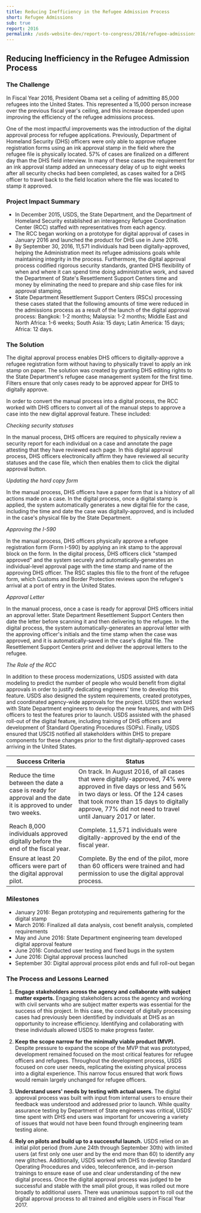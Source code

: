 ```yaml
---
title: Reducing Inefficiency in the Refugee Admission Process
short: Refugee Admissions
sub: true
report: 2016
permalink: /usds-website-dev/report-to-congress/2016/refugee-admissions/
---
```

## Reducing Inefficiency in the Refugee Admission Process

### The Challenge

In Fiscal Year 2016, President Obama set a ceiling of admitting 85,000 refugees into the United States. This represented a 15,000 person increase over the previous fiscal year's ceiling, and this increase depended upon improving the efficiency of the refugee admissions process.

One of the most impactful improvements was the introduction of the digital approval process for refugee applications. Previously, Department of Homeland Security (DHS) officers were only able to approve refugee registration forms using an ink approval stamp in the field where the refugee file is physically located. 57% of cases are finalized on a different day than the DHS field interview. In many of these cases the requirement for an ink approval stamp added an unnecessary delay of up to eight weeks after all security checks had been completed, as cases waited for a DHS officer to travel back to the field location where the file was located to stamp it approved.

### Project Impact Summary

- In December 2015, USDS, the State Department, and the Department of Homeland Security established an interagency Refugee Coordination Center (RCC) staffed with representatives from each agency.
- The RCC began working on a prototype for digital approval of cases in January 2016 and launched the product for DHS use in June 2016.
- By September 30, 2016, 11,571 individuals had been digitally-approved, helping the Administration meet its refugee admissions goals while maintaining integrity in the process. Furthermore, the digital approval process codified rigorous security standards, granted DHS flexibility of when and where it can spend time doing administrative work, and saved the Department of State's Resettlement Support Centers time and money by eliminating the need to prepare and ship case files for ink approval stamping.
- State Department Resettlement Support Centers (RSCs) processing these cases stated that the following amounts of time were reduced in the admissions process as a result of the launch of the digital approval process: Bangkok: 1-2 months; Malaysia: 1-2 months; Middle East and North Africa: 1-6 weeks; South Asia: 15 days; Latin America: 15 days; Africa: 12 days.

### The Solution

The digital approval process enables DHS officers to digitally-approve a refugee registration form without having to physically travel to apply an ink stamp on paper. The solution was created by granting DHS editing rights to the State Department's refugee case management system for the first time.  Filters ensure that only cases ready to be approved appear for DHS to digitally approve.

In order to convert the manual process into a digital process, the RCC worked with DHS officers to convert all of the manual steps to approve a case into the new digital approval feature. These included:

_Checking security statuses_

In the manual process, DHS officers are required to physically review a security report for each individual on a case and annotate the page attesting that they have reviewed each page. In this digital approval process, DHS officers electronically affirm they have reviewed all security statuses and the case file, which then enables them to click the digital approval button.

_Updating the hard copy form_

In the manual process, DHS officers have a paper form that is a history of all actions made on a case. In the digital process, once a digital stamp is applied, the system automatically generates a new digital file for the case, including the time and date the case was digitally-approved, and is included in the case's physical file by the State Department.

_Approving the I-590_

In the manual process, DHS officers physically approve a refugee registration form (Form I-590) by applying an ink stamp to the approval block on the form. In the digital process, DHS officers click "stamped approved" and the system securely and automatically-generates an individual-level approval page with the time stamp and name of the approving DHS officer.  The RSC staples this file to the front of the refugee form, which Customs and Border Protection reviews upon the refugee's arrival at a port of entry in the United States.

_Approval Letter_

In the manual process, once a case is ready for approval DHS officers initial an approval letter.  State Department Resettlement Support Centers then date the letter before scanning it and then delivering to the refugee. In the digital process, the system automatically-generates an approval letter with the approving officer's initials and the time stamp when the case was approved, and it is automatically-saved in the case's digital file. The Resettlement Support Centers print and deliver the approval letters to the refugee.

_The Role of the RCC_

In addition to these process modernizations, USDS assisted with data modeling to predict the number of people who would benefit from digital approvals in order to justify dedicating engineers' time to develop this feature. USDS also designed the system requirements, created prototypes, and coordinated agency-wide approvals for the project. USDS then worked with State Department engineers to develop the new features, and with DHS officers to test the features prior to launch. USDS assisted with the phased roll-out of the digital feature, including training of DHS officers and development of Standard Operating Procedures (SOPs). Finally, USDS ensured that USCIS notified all stakeholders within DHS to prepare components for these changes prior to the first digitally-approved cases arriving in the United States.

| **Success Criteria** | **Status** |
| --- | --- |
| Reduce the time between the date a case is ready for approval and the date it is approved to under two weeks. | On track. In August 2016, of all cases that were digitally-approved, 74% were approved in five days or less and 56% in two days or less. Of the 124 cases that took more than 15 days to digitally approve, 77% did not need to travel until January 2017 or later. |
| Reach 8,000 individuals approved digitally before the end of the fiscal year. | Complete. 11,571 individuals were digitally-approved by the end of the fiscal year. |
| Ensure at least 20 officers were part of the digital approval pilot. | Complete. By the end of the pilot, more than 60 officers were trained and had permission to use the digital approval process. |

### Milestones

- January 2016: Began prototyping and requirements gathering for the digital stamp
- March 2016: Finalized all data analysis, cost benefit analysis, completed requirements
- May and June 2016: State Department engineering team developed digital approval feature
- June 2016: Conducted user testing and fixed bugs in the system
- June 2016: Digital approval process launched
- September 30: Digital approval process pilot ends and full roll-out began

### The Process and Lessons Learned

1. **Engage stakeholders across the agency and collaborate with subject matter experts.** Engaging stakeholders across the agency and working with civil servants who are subject matter experts was essential for the success of this project. In this case, the concept of digitally processing cases had previously been identified by individuals at DHS as an opportunity to increase efficiency. Identifying and collaborating with these individuals allowed USDS to make progress faster.

2. **Keep the scope narrow for the minimally viable product (MVP).** Despite pressure to expand the scope of the MVP that was prototyped, development remained focused on the most critical features for refugee officers and refugees. Throughout the development process, USDS focused on core user needs, replicating the existing physical process into a digital experience. This narrow focus ensured that work flows would remain largely unchanged for refugee officers.

3. **Understand users' needs by testing with actual users.** The digital approval process was built with input from internal users to ensure their feedback was understood and addressed prior to launch. While quality assurance testing by Department of State engineers was critical, USDS' time spent with DHS end users was important for uncovering a variety of issues that would not have been found through engineering team testing alone.

4. **Rely on pilots and build up to a successful launch.** USDS relied on an initial pilot period (from June 24th through September 30th) with limited users (at first only one user and by the end more than 60) to identify any new glitches. Additionally, USDS worked with DHS to develop Standard Operating Procedures and video, teleconference, and in-person trainings to ensure ease of use and clear understanding of the new digital process. Once the digital approval process was judged to be successful and stable with the small pilot group, it was rolled out more broadly to additional users. There was unanimous support to roll out the digital approval process to all trained and eligible users in Fiscal Year 2017.

